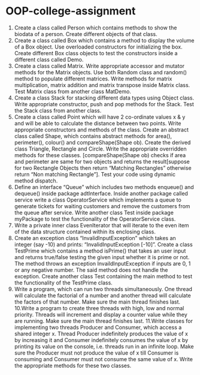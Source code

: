# OOP-college-assignment
1. Create a class called Person which contains methods to show the biodata of a person. Create
different objects of that class.
2. Create a class called Box which contains a method to display the volume of a Box object.
Use overloaded constructors for initializing the box. Create different Box class objects to
test the constructors inside a different class called Demo.
3. Create a class called Matrix. Write appropriate accessor and mutator methods for the
Matrix objects. Use both Random class and random() method to populate different
matrices. Write methods for matrix multiplication, matrix addition and matrix transpose
inside Matrix class. Test Matrix class from another class MatDemo.
4. Create a class Stack for stacking different data types using Object class. Write appropriate
constructor, push and pop methods for the Stack. Test the Stack class from another class.
5. Create a class called Point which will have 2 co-ordinate values x & y and will be able to
calculate the distance between two points. Write appropriate constructors and methods of the
class. Create an abstract class called Shape, which contains abstract methods for area(),
perimeter(), colour() and compareShape(Shape ob). Create the derived class Triangle,
Rectangle and Circle. Write the appropriate overridden methods for these classes.
[compareShape(Shape ob) checks if area and perimeter are same for two objects and returns
the result[suppose for two Rectangle Objects then return “Matching Rectangles” otherwise
return “Non matching Rectangle”]. Test your code using dynamic method dispatch.
6. Define an interface “Queue” which includes two methods enqueue() and dequeue() inside
package adtInterface. Inside another package called service write a class OperatorService
which implements a queue to generate tickets for waiting customers and remove the
customers from the queue after service. Write another class Test inside package myPackage
to test the functionality of the OperatorService class.
7. Write a private inner class EvenIterator that will iterate to the even item of the data
structure contained within its enclosing class.
8. Create an exception class “InvalidInputException” which takes an integer (say -10) and prints:
“InvalidInputException [-10]”. Create a class TestPrime which contains a method isPrime() that
takes an user input and returns true/false testing the given input whether it is prime or not. The
method throws an exception InvaildInputException if inputs are 0, 1 or any negative number. The
said method does not handle the exception. Create another class Test containing the main method to
test the functionality of the TestPrime class.
9. Write a program, which can run two threads simultaneously. One thread will calculate the
factorial of a number and another thread will calculate the factors of that number. Make sure
the main thread finishes last.
10.Write a program to create three threads with high, low and normal priority. Threads will
increment and display a counter value while they are running. Make sure the main thread
finishes last.
11.Write classes for implementing two threads Producer and Consumer, which access a shared
integer x. Thread Producer indefinitely produces the value of x by increasing it and
Consumer indefinitely consumes the value of x by printing its value on the console, i.e.
threads run in an infinite loop. Make sure the Producer must not produce the value of x till
Consumer is consuming and Consumer must not consume the same value of x. Write the
appropriate methods for these two classes.
